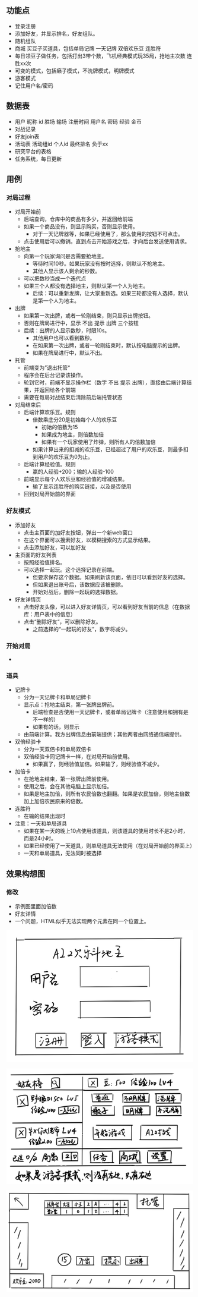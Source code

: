 ## 功能点

* 登录注册
* 添加好友，并显示排名，好友组队。
* 随机组队
* 商城 买豆子买道具，包括单局记牌 一天记牌 双倍欢乐豆 连胜符
* 每日领豆子做任务，包括打出3带个数，飞机经典模式玩35局，抢地主次数 连胜xx次
* 可变的模式，包括癞子模式，不洗牌模式，明牌模式
* 游客模式
* 记住用户名/密码

## 数据表

* 用户 昵称 id 胜场 输场 注册时间 用户名 密码 经验 金币
* 对战记录
* 好友join表
* 活动表 活动组id 个人id 最终排名 负于xx
* 研究平台的表格
* 任务系统，每日更新

## 用例

### 对局过程

* 对局开始前
  * 后端查询，仓库中的商品有多少，并返回给前端
  * 如果一个商品没有，则显示购买，否则显示使用。
    * 对于一天记牌器等，如果已经使用了，那么使用的按钮不可点击。
  * 点击使用后可以撤销。直到点击开始游戏之后，才向后台发送使用请求。
* 抢地主
  * 向第一个玩家询问是否需要抢地主。
    * 等待时间10秒。如果玩家没有按时选择，则默认不抢地主。
    * 其他人显示该人剩余的秒数。
  * 可以把数秒当成一个迭代点
  * 如果三个人都没有选择地主，则默认第一个人为地主。
    * 后续：可以重新发牌，让大家重新选。如果三轮都没有人选择，默认是第一个人为地主。
* 出牌
  * 如果第一次出牌，或者一轮刚结束，则只显示出牌按钮。
  * 否则在牌局进行中，显示 不出 提示 出牌 三个按钮
  * 后续：出牌的人显示数秒，时限10s。
    * 其他用户也可以看到数秒。
    * 在如果第一次出牌，或者一轮刚结束时，默认按电脑提示的出牌。
    * 如果在牌局进行中，默认不出。
* 托管
  * 前端变为”退出托管“
  * 程序会在后台记录该操作。
  * 轮到它时，前端不显示操作栏（数字 不出 提示 出牌），直接由后端计算结果，并返回给各个前端
  * 需要在每局对战结束后清除前后端托管状态
* 对局结束后
  * 后端计算欢乐豆。规则
    * 倍数乘底分20是初始每个人的欢乐豆
      * 初始的倍数为15
      * 如果成为地主，则倍数加倍
      * 如果有一个玩家使用了炸弹，则所有人的倍数加倍
    * 如果计算出来的扣减的欢乐豆，已经超过了用户的欢乐豆，则最多扣到用户的欢乐豆为0为止。
  * 后端计算经验值。规则
    * 赢的人经验+200；输的人经验-100
  * 前端显示每个人欢乐豆和经验值的增减结果。
    * 输了显示连胜符的购买链接，以及是否使用
  * 回到对局开始前的界面

### 好友模式

* 添加好友
  * 点击主页面的加好友按钮，弹出一个新web窗口
  * 在这个界面可以搜索好友，以模糊搜索的方式显示结果。
  * 点击添加好友，可以加好友
* 主页面的好友列表
  * 按照经验值排名。
  * 可以选择一起玩。这个选择记录在前端。
    * 但要求保存这个数据。如果刷新该页面，依旧可以看到好友的选择。
    * 但如果退出账号后，该数据应该被删除。
    * 开始对战后，删除一起玩的选择数据。
* 好友详情页
  * 点击好友头像，可以进入好友详情页，可以看到好友当前的信息（在数据库：用户表中的信息）
  * 点击“删除好友“，可以删除好友。
    * 之前选择的“一起玩的好友”，数字将减少。

### 开始对局

* 

### 道具

* 记牌卡
  * 分为一天记牌卡和单局记牌卡
  * 显示点：抢地主结束，第一张牌出牌前。
    * 后端检查是否使用一天记牌卡，或者单局记牌卡（注意使用和拥有是不一样的）
    * 如果有的话，则显示
  * 由前端计算。我方出牌信息由前端提供；其他两者由网络通信端提供。
* 双倍经验卡
  * 分为一天双倍卡和单局双倍卡
  * 双倍经验卡同记牌卡一样，在对局开始前使用。
    * 如果赢了，则经验值加倍。如果输了，则经验值不减少。
* 加倍卡
  * 在抢地主结束，第一张牌出牌前使用。
  * 使用之后，会在其他电脑上显示加倍。
  * 如果是地主加倍，则所有农民倍数也翻翻。如果是农民加倍，则地主倍数加上加倍农民原来的倍数。
* 连胜符
  * 在输的结果出现时
* 注意：一天和单局道具
  * 如果在某一天的晚上10点使用该道具，则该道具的使用时长不是2小时，而是24小时。
  * 如果已经使用了一天道具，则单局道具无法使用（在对局开始前的界面上）
  * 一天和单局道具，无法同时被选择


## 效果构想图

### 修改

* 示例图里面加倍数
* 好友详情
* 一个问题，HTML似乎无法实现两个元素在同一个位置上。




![登录](img/登录.png)

![主页面](img/主页面.png)

![牌局](img/牌局.png)